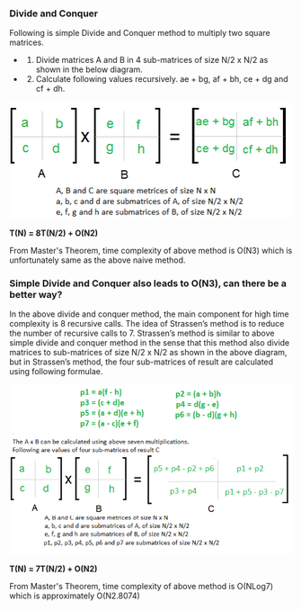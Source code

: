 ### Divide and Conquer 

Following is simple Divide and Conquer method to multiply two square matrices.
- 1. Divide matrices A and B in 4 sub-matrices of size N/2 x N/2 as shown in the below diagram.
- 2. Calculate following values recursively. ae + bg, af + bh, ce + dg and cf + dh.

<center><img src="strassen_1.png"/></center>

__T(N) = 8T(N/2) + O(N2)__  

From Master's Theorem, time complexity of above method is O(N3)
which is unfortunately same as the above naive method.

### Simple Divide and Conquer also leads to O(N3), can there be a better way?

In the above divide and conquer method, the main component for high time 
complexity is 8 recursive calls. The idea of Strassen’s method is to reduce the 
number of recursive calls to 7. Strassen’s method is similar to above simple 
divide and conquer method in the sense that this method also divide matrices 
to sub-matrices of size N/2 x N/2 as shown in the above diagram, but in Strassen’s method, 
the four sub-matrices of result are calculated using following formulae.
 
<center><img src="stressen_2.png"/></center>

__T(N) = 7T(N/2) +  O(N2)__

From Master's Theorem, time complexity of above method is O(NLog7) which is 
approximately O(N2.8074)